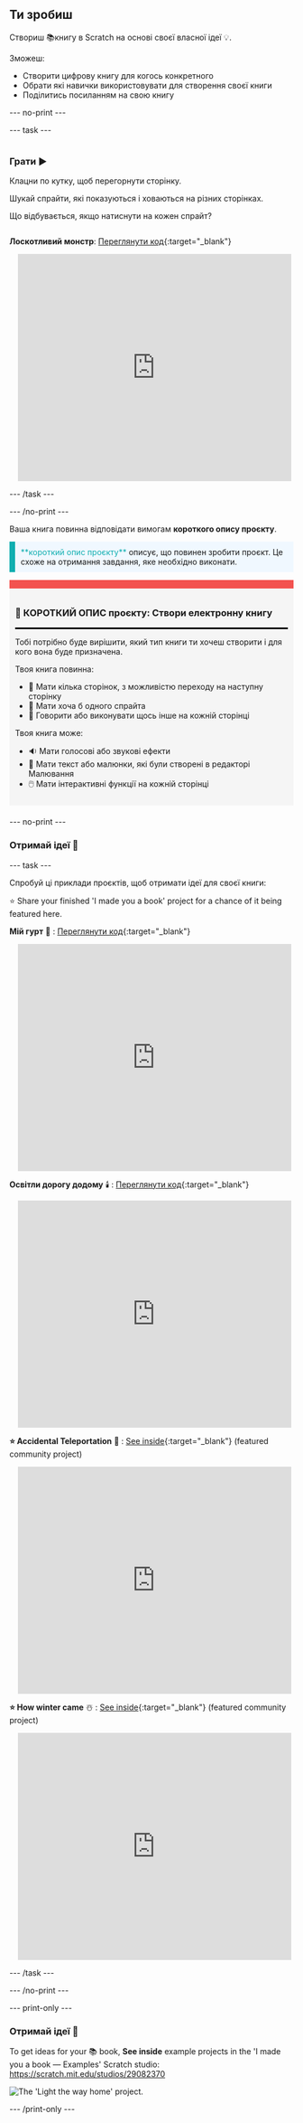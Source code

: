 ## Ти зробиш

Створиш 📚книгу в Scratch на основі своєї власної ідеї 💡.

Зможеш:

+ Створити цифрову книгу для когось конкретного
+ Обрати які навички використовувати для створення своєї книги
+ Поділитись посиланням на свою книгу

--- no-print ---

--- task ---

<div style="display: flex; flex-wrap: wrap">
<div style="flex-basis: 200px; flex-grow: 1">

### Грати ▶️ 

Клацни по кутку, щоб перегорнути сторінку.

Шукай спрайти, які показуються і ховаються на різних сторінках.
  
Що відбувається, якщо натиснути на кожен спрайт?

</div>
<div>
  
**Лоскотливий монстр**: [Переглянути код](https://scratch.mit.edu/projects/500189097/editor){:target="_blank"}
<div class="scratch-preview" style="margin-left: 15px;">
  <iframe allowtransparency="true" width="485" height="402" src="https://scratch.mit.edu/projects/embed/500189097/?autostart=false" frameborder="0"></iframe>
</div>

</div>
</div>

--- /task ---

--- /no-print ---

Ваша книга повинна відповідати вимогам **короткого опису проєкту**.

<p style="border-left: solid; border-width:10px; border-color: #0faeb0; background-color: aliceblue; padding: 10px;">
<span style="color: #0faeb0">**короткий опис проєкту**</span> описує, що повинен зробити проєкт. Це схоже на отримання завдання, яке необхідно виконати.
</p>

<div style="border-top: 15px solid #f3524f; background-color: whitesmoke; margin-bottom: 20px; padding: 10px;">

### 🎯 КОРОТКИЙ ОПИС проєкту: Створи **електронну книгу**
<hr style="border-top: 2px solid black;">

Тобі потрібно буде вирішити, який тип книги ти хочеш створити і для кого вона буде призначена. 

Твоя книга повинна:
+ 📃 Мати кілька сторінок, з можливістю переходу на наступну сторінку
+ 🐢 Мати хоча б одного спрайта
+ 💬 Говорити або виконувати щось інше на кожній сторінці

Твоя книга може:
+ 🔉 Мати голосові або звукові ефекти 
+ 🎨 Мати текст або малюнки, які були створені в редакторі Малювання 
+ 🖱️ Мати інтерактивні функції на кожній сторінці
</div>

--- no-print ---

### Отримай ідеї 💭

--- task ---

Спробуй ці приклади проєктів, щоб отримати ідеї для своєї книги:

⭐ Share your finished 'I made you a book' project for a chance of it being featured here.

**Мій гурт** 🎸 : [Переглянути код](https://scratch.mit.edu/projects/724148783/editor){:target="_blank"}
<div class="scratch-preview" style="margin-left: 15px;">
  <iframe allowtransparency="true" width="485" height="402" src="https://scratch.mit.edu/projects/embed/724148783/?autostart=false" frameborder="0"></iframe>
</div>

**Освітли дорогу додому** 🕯️ : [Переглянути код](https://scratch.mit.edu/projects/499860786/editor){:target="_blank"}
<div class="scratch-preview" style="margin-left: 15px;">
  <iframe allowtransparency="true" width="485" height="402" src="https://scratch.mit.edu/projects/embed/499860786/?autostart=false" frameborder="0"></iframe>
</div>

**⭐ Accidental Teleportation** 🚀 : [See inside](https://scratch.mit.edu/projects/793833913/editor){:target="_blank"} (featured community project)
<div class="scratch-preview" style="margin-left: 15px;">
  <iframe allowtransparency="true" width="485" height="402" src="https://scratch.mit.edu/projects/embed/793833913/?autostart=false" frameborder="0"></iframe>
</div>

**⭐ How winter came** ☃️ : [See inside](https://scratch.mit.edu/projects/707648744/editor){:target="_blank"} (featured community project)
<div class="scratch-preview" style="margin-left: 15px;">
  <iframe allowtransparency="true" width="485" height="402" src="https://scratch.mit.edu/projects/embed/707648744/?autostart=false" frameborder="0"></iframe>
</div>

--- /task ---

--- /no-print ---

--- print-only ---

### Отримай ідеї 💭

To get ideas for your 📚 book, **See inside** example projects in the 'I made you a book — Examples' Scratch studio: https://scratch.mit.edu/studios/29082370

![The 'Light the way home' project.](images/showcase_static.png)

--- /print-only ---


